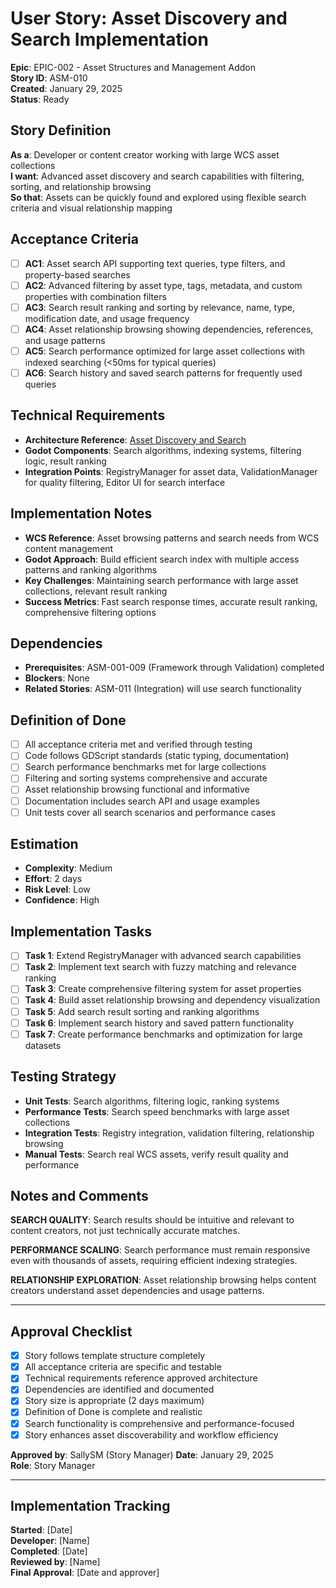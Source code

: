 # User Story: Asset Discovery and Search Implementation

**Epic**: EPIC-002 - Asset Structures and Management Addon  
**Story ID**: ASM-010  
**Created**: January 29, 2025  
**Status**: Ready

## Story Definition
**As a**: Developer or content creator working with large WCS asset collections  
**I want**: Advanced asset discovery and search capabilities with filtering, sorting, and relationship browsing  
**So that**: Assets can be quickly found and explored using flexible search criteria and visual relationship mapping

## Acceptance Criteria
- [ ] **AC1**: Asset search API supporting text queries, type filters, and property-based searches
- [ ] **AC2**: Advanced filtering by asset type, tags, metadata, and custom properties with combination filters
- [ ] **AC3**: Search result ranking and sorting by relevance, name, type, modification date, and usage frequency
- [ ] **AC4**: Asset relationship browsing showing dependencies, references, and usage patterns
- [ ] **AC5**: Search performance optimized for large asset collections with indexed searching (<50ms for typical queries)
- [ ] **AC6**: Search history and saved search patterns for frequently used queries

## Technical Requirements
- **Architecture Reference**: [Asset Discovery and Search](../../docs/EPIC-002-asset-structures-management-addon/architecture.md#asset-loading-architecture)
- **Godot Components**: Search algorithms, indexing systems, filtering logic, result ranking
- **Integration Points**: RegistryManager for asset data, ValidationManager for quality filtering, Editor UI for search interface

## Implementation Notes
- **WCS Reference**: Asset browsing patterns and search needs from WCS content management
- **Godot Approach**: Build efficient search index with multiple access patterns and ranking algorithms
- **Key Challenges**: Maintaining search performance with large asset collections, relevant result ranking
- **Success Metrics**: Fast search response times, accurate result ranking, comprehensive filtering options

## Dependencies
- **Prerequisites**: ASM-001-009 (Framework through Validation) completed
- **Blockers**: None
- **Related Stories**: ASM-011 (Integration) will use search functionality

## Definition of Done
- [ ] All acceptance criteria met and verified through testing
- [ ] Code follows GDScript standards (static typing, documentation)
- [ ] Search performance benchmarks met for large collections
- [ ] Filtering and sorting systems comprehensive and accurate
- [ ] Asset relationship browsing functional and informative
- [ ] Documentation includes search API and usage examples
- [ ] Unit tests cover all search scenarios and performance cases

## Estimation
- **Complexity**: Medium
- **Effort**: 2 days
- **Risk Level**: Low
- **Confidence**: High

## Implementation Tasks
- [ ] **Task 1**: Extend RegistryManager with advanced search capabilities
- [ ] **Task 2**: Implement text search with fuzzy matching and relevance ranking
- [ ] **Task 3**: Create comprehensive filtering system for asset properties
- [ ] **Task 4**: Build asset relationship browsing and dependency visualization
- [ ] **Task 5**: Add search result sorting and ranking algorithms
- [ ] **Task 6**: Implement search history and saved pattern functionality
- [ ] **Task 7**: Create performance benchmarks and optimization for large datasets

## Testing Strategy
- **Unit Tests**: Search algorithms, filtering logic, ranking systems
- **Performance Tests**: Search speed benchmarks with large asset collections
- **Integration Tests**: Registry integration, validation filtering, relationship browsing
- **Manual Tests**: Search real WCS assets, verify result quality and performance

## Notes and Comments
**SEARCH QUALITY**: Search results should be intuitive and relevant to content creators, not just technically accurate matches.

**PERFORMANCE SCALING**: Search performance must remain responsive even with thousands of assets, requiring efficient indexing strategies.

**RELATIONSHIP EXPLORATION**: Asset relationship browsing helps content creators understand asset dependencies and usage patterns.

---

## Approval Checklist
- [x] Story follows template structure completely
- [x] All acceptance criteria are specific and testable
- [x] Technical requirements reference approved architecture
- [x] Dependencies are identified and documented
- [x] Story size is appropriate (2 days maximum)
- [x] Definition of Done is complete and realistic
- [x] Search functionality is comprehensive and performance-focused
- [x] Story enhances asset discoverability and workflow efficiency

**Approved by**: SallySM (Story Manager) **Date**: January 29, 2025  
**Role**: Story Manager

---

## Implementation Tracking
**Started**: [Date]  
**Developer**: [Name]  
**Completed**: [Date]  
**Reviewed by**: [Name]  
**Final Approval**: [Date and approver]